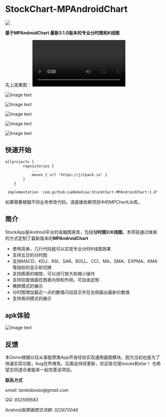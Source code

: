 # StockChart-MPAndroidChart

[![](https://jitpack.io/v/LambdaXiao/StockChart-MPAndroidChart.svg)](https://jitpack.io/#LambdaXiao/StockChart-MPAndroidChart)

**基于MPAndroidChart 最新3.1.0版本的专业分时图和K线图**

先上效果图：
<video controls="controls">
  <source type="video/mp4" src="https://github.com/LambdaXiao/StockChart-MPAndroidChart/raw/master/screenshot/record.mp4"></source>
</video>

![Image text](https://github.com/LambdaXiao/StockChart-MPAndroidChart/raw/master/screenshot/oneday.jpg)

![Image text](https://github.com/LambdaXiao/StockChart-MPAndroidChart/raw/master/screenshot/fiveday.jpg)

![Image text](https://github.com/LambdaXiao/StockChart-MPAndroidChart/raw/master/screenshot/kline.jpg)

![Image text](https://github.com/LambdaXiao/StockChart-MPAndroidChart/raw/master/screenshot/oneday-land.jpg)

![Image text](https://github.com/LambdaXiao/StockChart-MPAndroidChart/raw/master/screenshot/kline-land.jpg)
## 快速开始
```
allprojects {
		repositories {
			...
			maven { url 'https://jitpack.io' }
		}
	}
```
```
 implementation 'com.github.LambdaXiao:StockChart-MPAndroidChart:1.0'
```
如果需要根据不同业务修改代码，请直接依赖项目中的MPChartLib库。


## 简介

StockApp是Android平台的金融图表库，包括**分时图**和**K线图**。本项目通过继承的方式定制了最新版本的**MPAndroidChart**

- 使用简单，几行代码就可以实现专业分时K线图效果
- 支持五日的分时图
- 支持MACD、KDJ、RSI、SAR、BOLL、CCI、MA、SMA、EXPMA、KMA等指标的显示和切换
- 支持图表的缩放，可以进行放大和缩小操作
- 支持刻度值画在图表内侧和外侧，可自由定制
- 横屏模式的展示
- 分时图增加最近一点的数值闪动显示并在右侧画出最新价数值
- 支持夜间模式的展示

## apk体验

   ![Image text](https://github.com/LambdaXiao/StockChart-MPAndroidChart/raw/master/screenshot/stockChart.png)

## 反馈

本Demo根据以往从事股票类App开发经验实现通用画图模块，因为当初也是为了快速实现功能，bug在所难免，后面会持续更新，欢迎各位提issues和star！
也希望志同道合者能来一起完善该项目。

**联系方式**

_email: lambdaxiao@gmail.com_

_QQ: 932599583_

_Android股票画图交流群: 322672046_
